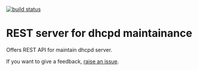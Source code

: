 [![build status](https://secure.travis-ci.org/pirati-cz/js-democracy-server.png?branch=master)](https://secure.travis-ci.org/vencax/js-democracy-server)

# REST server for dhcpd maintainance

Offers REST API for maintain dhcpd server.

If you want to give a feedback, [raise an issue](https://github.com/vencax/js-democracy-server/issues).
